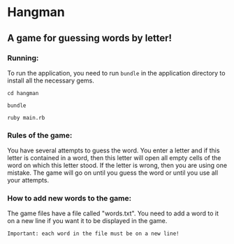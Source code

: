 Hangman
=====================
A game for guessing words by letter!
-----------------------------------
### Running:
To run the application, you need to run `bundle` in the application directory to install all the necessary gems.
```
cd hangman
```
```
bundle
```
```
ruby main.rb
```

### Rules of the game:
You have several attempts to guess the word. 
You enter a letter and if this letter is contained in a word, 
then this letter will open all empty cells of the word on which this letter stood. 
If the letter is wrong, then you are using one mistake. 
The game will go on until you guess the word or until you use all your attempts.

### How to add new words to the game:
The game files have a file called "words.txt". 
You need to add a word to it on a new line if you want it to be displayed in the game.

`Important: each word in the file must be on a new line!`
